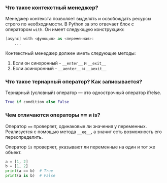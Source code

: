 ### Что такое контекстный менеджер?

Менеджер контекста позволяет выделять и освобождать ресурсы строго по необходимости. В Python за это отвечает блок с оператором `with`. Он имеет следующую конструкцию:

```csharp
[async] with <функция> as <переменная>:
    ...
```

Контекстный менеджер должен иметь следующие методы:
1. Если он синхронный - `__enter__` и `__exit__`
2. Если асинхронный - `__aenter__` и `__aexit__`

### Что такое тернарный оператор? Как записывается?

Тернарный (условный) оператор — это однострочный оператор if/else.

```python
True if condition else False
```

### Чем отличаются операторы == и is?

Оператор `==` проверяет, одинаковые ли значения у переменных. Реализуется с помощью метода `__eq__`, а значит есть возможность его переопределить.

Оператор `is` проверяет, указывают ли переменные на один и тот же объект.

```python
a = [1, 2]
b = [1, 2]
print(a == b)  # True
print(a is b)  # False
```